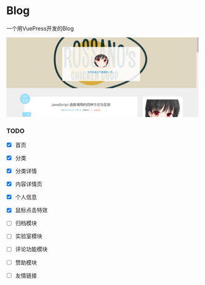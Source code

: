 # Blog
一个用VuePress开发的Blog

![website](https://github.com/zp961214/Blog/blob/master/design/website.png)

### TODO

- [x] 首页
- [x] 分类
- [x] 分类详情
- [x] 内容详情页
- [x] 个人信息 
- [x] 鼠标点击特效

- [ ] 归档模块

- [ ] 实验室模块

- [ ] 评论功能模块

- [ ] 赞助模块

- [ ] 友情链接

  
